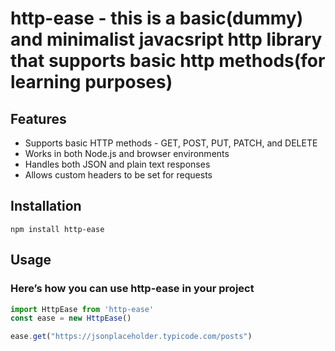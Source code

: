 # http-ease - this is a basic(dummy) and minimalist javacsript http library that supports basic http methods(for learning purposes)

## Features
- Supports basic HTTP methods - GET, POST, PUT, PATCH, and DELETE
- Works in both Node.js and browser environments
- Handles both JSON and plain text responses
- Allows custom headers to be set for requests
## Installation
```cli
npm install http-ease
```
## Usage
### Here’s how you can use http-ease in your project

```javascript 
import HttpEase from 'http-ease'
const ease = new HttpEase()
```

``` javascript 
ease.get("https://jsonplaceholder.typicode.com/posts")

```



